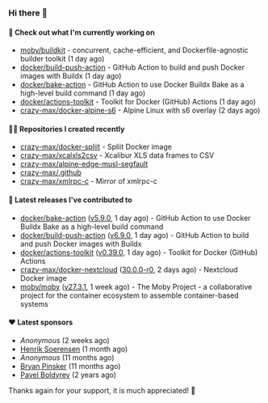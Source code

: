### Hi there 👋

#### 👷 Check out what I'm currently working on

- [moby/buildkit](https://github.com/moby/buildkit) - concurrent, cache-efficient, and Dockerfile-agnostic builder toolkit (1 day ago)
- [docker/build-push-action](https://github.com/docker/build-push-action) - GitHub Action to build and push Docker images with Buildx (1 day ago)
- [docker/bake-action](https://github.com/docker/bake-action) - GitHub Action to use Docker Buildx Bake as a high-level build command (1 day ago)
- [docker/actions-toolkit](https://github.com/docker/actions-toolkit) - Toolkit for Docker (GitHub) Actions (1 day ago)
- [crazy-max/docker-alpine-s6](https://github.com/crazy-max/docker-alpine-s6) - Alpine Linux with s6 overlay (2 days ago)

#### 👨‍💻 Repositories I created recently

- [crazy-max/docker-spliit](https://github.com/crazy-max/docker-spliit) - Spliit Docker image
- [crazy-max/xcalxls2csv](https://github.com/crazy-max/xcalxls2csv) - Xcalibur XLS data frames to CSV
- [crazy-max/alpine-edge-musl-segfault](https://github.com/crazy-max/alpine-edge-musl-segfault)
- [crazy-max/.github](https://github.com/crazy-max/.github)
- [crazy-max/xmlrpc-c](https://github.com/crazy-max/xmlrpc-c) - Mirror of xmlrpc-c

#### 🚀 Latest releases I've contributed to

- [docker/bake-action](https://github.com/docker/bake-action) ([v5.9.0](https://github.com/docker/bake-action/releases/tag/v5.9.0), 1 day ago) - GitHub Action to use Docker Buildx Bake as a high-level build command
- [docker/build-push-action](https://github.com/docker/build-push-action) ([v6.9.0](https://github.com/docker/build-push-action/releases/tag/v6.9.0), 1 day ago) - GitHub Action to build and push Docker images with Buildx
- [docker/actions-toolkit](https://github.com/docker/actions-toolkit) ([v0.39.0](https://github.com/docker/actions-toolkit/releases/tag/v0.39.0), 1 day ago) - Toolkit for Docker (GitHub) Actions
- [crazy-max/docker-nextcloud](https://github.com/crazy-max/docker-nextcloud) ([30.0.0-r0](https://github.com/crazy-max/docker-nextcloud/releases/tag/30.0.0-r0), 2 days ago) - Nextcloud Docker image
- [moby/moby](https://github.com/moby/moby) ([v27.3.1](https://github.com/moby/moby/releases/tag/v27.3.1), 1 week ago) - The Moby Project - a collaborative project for the container ecosystem to assemble container-based systems

#### ❤️ Latest sponsors
- _Anonymous_ (2 weeks ago)
- [Henrik Soerensen](https://github.com/hsoerensen) (1 month ago)
- _Anonymous_ (11 months ago)
- [Bryan Pinsker](https://github.com/BryanPinsker) (11 months ago)
- [Pavel Boldyrev](https://github.com/bpg) (2 years ago)

Thanks again for your support, it is much appreciated! 🙏
